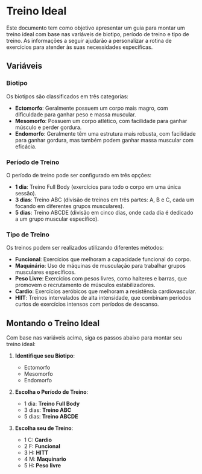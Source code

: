 # Treino Ideal

Este documento tem como objetivo apresentar um guia para montar um treino ideal com base nas variáveis de biotipo, período de treino e tipo de treino. As informações a seguir ajudarão a personalizar a rotina de exercícios para atender às suas necessidades específicas.

## Variáveis

### Biotipo
Os biotipos são classificados em três categorias:
- **Ectomorfo**: Geralmente possuem um corpo mais magro, com dificuldade para ganhar peso e massa muscular.
- **Mesomorfo**: Possuem um corpo atlético, com facilidade para ganhar músculo e perder gordura.
- **Endomorfo**: Geralmente têm uma estrutura mais robusta, com facilidade para ganhar gordura, mas também podem ganhar massa muscular com eficácia.

### Período de Treino
O período de treino pode ser configurado em três opções:
- **1 dia**: Treino Full Body (exercícios para todo o corpo em uma única sessão).
- **3 dias**: Treino ABC (divisão de treinos em três partes: A, B e C, cada um focando em diferentes grupos musculares).
- **5 dias**: Treino ABCDE (divisão em cinco dias, onde cada dia é dedicado a um grupo muscular específico).

### Tipo de Treino
Os treinos podem ser realizados utilizando diferentes métodos:
- **Funcional**: Exercícios que melhoram a capacidade funcional do corpo.
- **Maquinário**: Uso de máquinas de musculação para trabalhar grupos musculares específicos.
- **Peso Livre**: Exercícios com pesos livres, como halteres e barras, que promovem o recrutamento de músculos estabilizadores.
- **Cardio**: Exercícios aeróbicos que melhoram a resistência cardiovascular.
- **HIIT**: Treinos intervalados de alta intensidade, que combinam períodos curtos de exercícios intensos com períodos de descanso.

## Montando o Treino Ideal

Com base nas variáveis acima, siga os passos abaixo para montar seu treino ideal:

1. **Identifique seu Biotipo**:
   - Ectomorfo
   - Mesomorfo
   - Endomorfo

2. **Escolha o Período de Treino**:
   - 1 dia: **Treino Full Body**
   - 3 dias: **Treino ABC**
   - 5 dias: **Treino ABCDE**

3. **Escolha seu de Treino**:
   - 1 C: **Cardio**
   - 2 F: **Funcional**
   - 3 H: **HITT**
   - 4 M: **Maquinario**
   - 5 H: **Peso livre**
